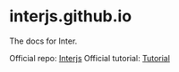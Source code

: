 # interjs.github.io
The docs for Inter.

Official repo: [Interjs](https://github.com/interjs/inter)
Official tutorial: [Tutorial](https://interjs.github.io)
